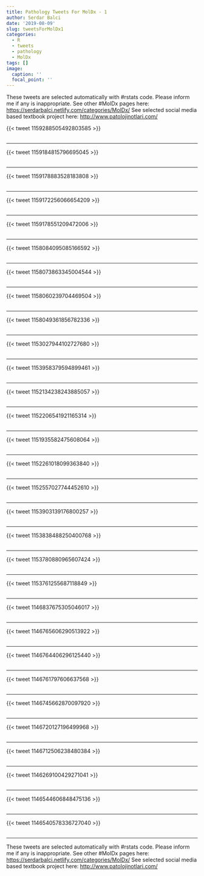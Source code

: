 ```yaml
---
title: Pathology Tweets For MolDx - 1
author: Serdar Balci
date: '2019-08-09'
slug: tweetsForMolDx1
categories:
  - R
  - tweets
  - pathology
  - MolDx
tags: []
image:
  caption: ''
  focal_point: ''
---
```



These tweets are selected automatically with #rstats code. Please inform me if any is inappropriate.
See other #MolDx pages here: https://serdarbalci.netlify.com/categories/MolDx/ 
See selected social media based textbook project here: http://www.patolojinotlari.com/

{{< tweet 1159288505492803585 >}}
<br>
<br>
<hr>
{{< tweet 1159184815796695045 >}}
<br>
<br>
<hr>
{{< tweet 1159178883528183808 >}}
<br>
<br>
<hr>
{{< tweet 1159172256066654209 >}}
<br>
<br>
<hr>
{{< tweet 1159178551209472006 >}}
<br>
<br>
<hr>
{{< tweet 1158084095085166592 >}}
<br>
<br>
<hr>
{{< tweet 1158073863345004544 >}}
<br>
<br>
<hr>
{{< tweet 1158060239704469504 >}}
<br>
<br>
<hr>
{{< tweet 1158049361856782336 >}}
<br>
<br>
<hr>
{{< tweet 1153027944102727680 >}}
<br>
<br>
<hr>
{{< tweet 1153958379594899461 >}}
<br>
<br>
<hr>
{{< tweet 1152134238243885057 >}}
<br>
<br>
<hr>
{{< tweet 1152206541921165314 >}}
<br>
<br>
<hr>
{{< tweet 1151935582475608064 >}}
<br>
<br>
<hr>
{{< tweet 1152261018099363840 >}}
<br>
<br>
<hr>
{{< tweet 1152557027744452610 >}}
<br>
<br>
<hr>
{{< tweet 1153903139176800257 >}}
<br>
<br>
<hr>
{{< tweet 1153838488250400768 >}}
<br>
<br>
<hr>
{{< tweet 1153780880965607424 >}}
<br>
<br>
<hr>
{{< tweet 1153761255687118849 >}}
<br>
<br>
<hr>
{{< tweet 1146837675305046017 >}}
<br>
<br>
<hr>
{{< tweet 1146765606290513922 >}}
<br>
<br>
<hr>
{{< tweet 1146764406296125440 >}}
<br>
<br>
<hr>
{{< tweet 1146761797606637568 >}}
<br>
<br>
<hr>
{{< tweet 1146745662870097920 >}}
<br>
<br>
<hr>
{{< tweet 1146720127196499968 >}}
<br>
<br>
<hr>
{{< tweet 1146712506238480384 >}}
<br>
<br>
<hr>
{{< tweet 1146269100429271041 >}}
<br>
<br>
<hr>
{{< tweet 1146544606848475136 >}}
<br>
<br>
<hr>
{{< tweet 1146540578336727040 >}}
<br>
<br>
<hr>


These tweets are selected automatically with #rstats code. Please inform me if any is inappropriate.
See other #MolDx pages here: https://serdarbalci.netlify.com/categories/MolDx/ 
See selected social media based textbook project here: http://www.patolojinotlari.com/
